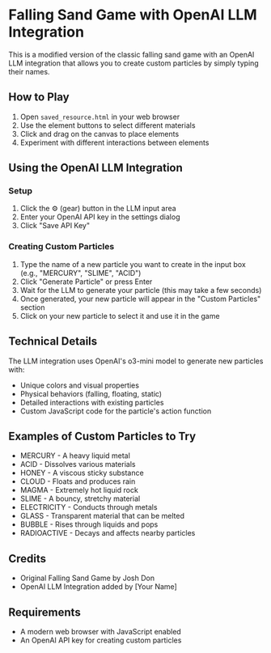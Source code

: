 # Falling Sand Game with OpenAI LLM Integration

This is a modified version of the classic falling sand game with an OpenAI LLM integration that allows you to create custom particles by simply typing their names.

## How to Play

1. Open `saved_resource.html` in your web browser
2. Use the element buttons to select different materials
3. Click and drag on the canvas to place elements
4. Experiment with different interactions between elements

## Using the OpenAI LLM Integration

### Setup

1. Click the ⚙️ (gear) button in the LLM input area
2. Enter your OpenAI API key in the settings dialog
3. Click "Save API Key"

### Creating Custom Particles

1. Type the name of a new particle you want to create in the input box (e.g., "MERCURY", "SLIME", "ACID")
2. Click "Generate Particle" or press Enter
3. Wait for the LLM to generate your particle (this may take a few seconds)
4. Once generated, your new particle will appear in the "Custom Particles" section
5. Click on your new particle to select it and use it in the game

## Technical Details

The LLM integration uses OpenAI's o3-mini model to generate new particles with:
- Unique colors and visual properties
- Physical behaviors (falling, floating, static)
- Detailed interactions with existing particles
- Custom JavaScript code for the particle's action function

## Examples of Custom Particles to Try

- MERCURY - A heavy liquid metal
- ACID - Dissolves various materials
- HONEY - A viscous sticky substance
- CLOUD - Floats and produces rain
- MAGMA - Extremely hot liquid rock
- SLIME - A bouncy, stretchy material
- ELECTRICITY - Conducts through metals
- GLASS - Transparent material that can be melted
- BUBBLE - Rises through liquids and pops
- RADIOACTIVE - Decays and affects nearby particles

## Credits

- Original Falling Sand Game by Josh Don
- OpenAI LLM Integration added by [Your Name]

## Requirements

- A modern web browser with JavaScript enabled
- An OpenAI API key for creating custom particles 
